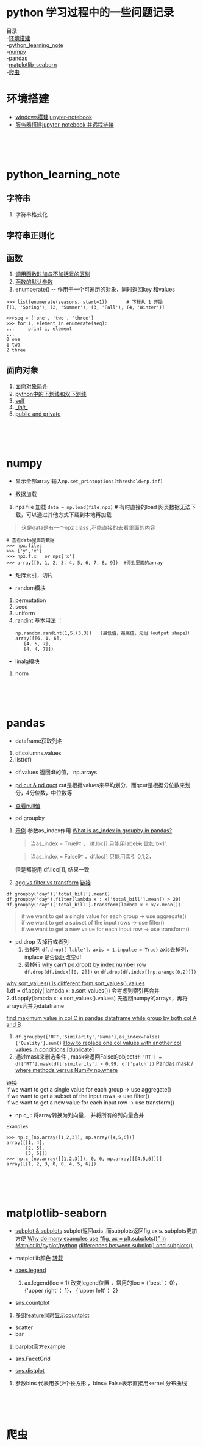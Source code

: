 # python 学习过程中的一些问题记录
目录    
-[环境搭建](#环境搭建)      
-[python_learning_note](#python_learning_note)        
-[numpy](#numpy)  
-[pandas](#pandas)  
-[matplotlib-seaborn](#matplotlib-seaborn)  
-[爬虫](#爬虫)  



# 环境搭建
 * [windows搭建jupyter-notebook](https://github.com/xiao7462/python-for-data-analyse/blob/master/anaconda.md)
 * [服务器搭建jupyter-notebook 并远程链接](https://github.com/xiao7462/python-for-data-analyse/blob/master/linux_anaconda.md)



<br>
<br>
<br>

# python_learning_note

## <a name="1">字符串</a>
 1. 字符串格式化


## 字符串正则化

## 函数
 1. [ 调用函数时加与不加括号的区别](https://github.com/xiao7462/python_learning_note/blob/master/function/self.ipynb)
 2. [函数的默认参数]()
 3. enumberate() -- 作用于一个可遍历的对象，同时返回key 和values
  ```
  >>> list(enumerate(seasons, start=1))       # 下标从 1 开始
[(1, 'Spring'), (2, 'Summer'), (3, 'Fall'), (4, 'Winter')]
  
  >>>seq = ['one', 'two', 'three']
>>> for i, element in enumerate(seq):
...     print i, element
... 
0 one
1 two
2 three
  
  ```
  

## 面向对象
 1. [面向对象简介](https://github.com/xiao7462/python_learning_note/blob/master/OOP/OOP.ipynb)
 2. [python中的下划线和双下划线](https://segmentfault.com/a/1190000002611411)
 3. [self](https://github.com/xiao7462/python_learning_note/blob/master/OOP/self.ipynb)
 4. [\__init\__ ](https://github.com/xiao7462/python_learning_note/blob/master/OOP/__init__.ipynb)
 5. [public and private](https://github.com/xiao7462/python_learning_note/blob/master/OOP/public%20and%20private.ipynb)
 

<br>
<br>
<br>


# numpy
* 显示全部array   输入`np.set_printoptions(threshold=np.inf)`

* 数据加载
 1. npz file 加载 `data = np.load(file.npz)`     # 有时直接的load 网页数据无法下载，可以通过其他方式下载到本地再加载
   > 这是data是有一个npz class ,不能直接的去看里面的内容
   ```
   # 查看data里面的数据
   >>> npx.files
   >>> ['y','x']
   >>> npz.f.x   or npz['x']
   >>> array([0, 1, 2, 3, 4, 5, 6, 7, 8, 9])  #得到里面的array
   ```

* 矩阵索引，切片




* random模块
 1. permutation
 2. seed
 3. uniform 
 4. [randint](https://github.com/xiao7462/python-for-data-analyse/blob/master/numpy-pandas/np.random.randint.ipynb)
    基本用法 ： 
    ```
    np.random.randint(1,5,(3,3))   (最低值，最高值，元组（output shape））
    array([[6, 1, 6],
       [4, 5, 7],
       [4, 4, 7]])
    ```
* linalg模块
 1. norm


       
       
       


<br>
<br>
<br>

# pandas

* dataframe获取列名 
 1. df.columns.values
 2. list(df)
 

* df.values 返回df的值， np.arrays


* [pd.cut & pd.quct](https://stackoverflow.com/questions/30211923/what-is-the-difference-between-pandas-qcut-and-pandas-cut) cut是根据values来平均划分，而qcut是根据分位数来划分，4分位数，中位数等


* [查看null值](https://github.com/xiao7462/python-for-data-analyse/blob/master/numpy-pandas/ob_null.ipynb)

* pd.groupby
 1. [示例](https://github.com/xiao7462/python-for-data-analyse/blob/master/numpy-pandas/groupby.ipynb)
  参数as_index作用
  [What is as_index in groupby in pandas?](https://stackoverflow.com/questions/41236370/what-is-as-index-in-groupby-in-pandas)            
    > 当as_index = True时  ， df.loc[] 只能用label来  比如'bk1'.      

    > 当as_index = False时 ，df.loc[] 只能用索引  0,1,2，      

    但是都能用 df.iloc[1], 结果一致
 2.  [agg vs filter vs transform](https://github.com/xiao7462/python-for-data-analyse/blob/master/numpy-pandas/agg-filter-transform.ipynb) [链接](https://pythonforbiologists.com/when-to-use-aggregatefiltertransform-in-pandas/)     

   ```
   df.groupby('day')['total_bill'].mean()
df.groupby('day').filter(lambda x : x['total_bill'].mean() > 20)
df.groupby('day')['total_bill'].transform(lambda x : x/x.mean())
   ```          
  >    if we want to get a single value for each group -> use aggregate()    
      if we want to get a subset of the input rows -> use filter()    
      if we want to get a new value for each input row -> use transform()    




* pd.drop 丢掉行或者列 
   1. 丢掉列      `df.drop(['lable']，axis = 1,inpalce = True)` axis丢掉列，inplace 是否返回改变df
   2. 丢掉行 [why can't pd.drop() by index number row](https://stackoverflow.com/questions/53297189/why-cant-pd-drop-by-index-number-row)      
      `df.drop(df.index[[0, 2]])` or `df.drop(df.index[[np.arange(0,2)]])`
   
 [why sort_values() is diifferent form sort_values().values](https://stackoverflow.com/questions/53292709/why-sort-values-is-diifferent-form-sort-values-values)      
    1.df = df.apply( lambda x: x.sort_values())   会考虑到索引再合并
    2.df.apply(lambda x: x.sort_values().values) 先返回numpy的arrays，再将arrays合并为dataframe
    
 [find maximum value in col C in pandas dataframe while group by both col A and B](https://stackoverflow.com/questions/53385348/find-maximum-value-in-col-c-in-pandas-dataframe-while-group-by-both-col-a-and-b) 
   1. `df.groupby(['RT','Similarity','Name'],as_index=False)['Quality'].sum()` 
 [How to replace one col values with another col values in conditions [duplicate]](https://stackoverflow.com/questions/53352585/how-to-replace-one-col-values-with-another-col-values-in-conditions)
   2. 通过mask来删选条件  , mask会返回False的object`df['RT'] = df['RT'].mask(df['similarity'] > 0.99, df['patch'])`
   [Pandas mask / where methods versus NumPy np.where](https://stackoverflow.com/questions/51982417/pandas-mask-where-methods-versus-numpy-np-where)

[链接](https://pythonforbiologists.com/when-to-use-aggregatefiltertransform-in-pandas/)    
      if we want to get a single value for each group -> use aggregate()    
      if we want to get a subset of the input rows -> use filter()    
      if we want to get a new value for each input row -> use transform()    




* np.c_ : 将array转换为列向量， 并将所有的列向量合并
```
Examples
--------
>>> np.c_[np.array([1,2,3]), np.array([4,5,6])]
array([[1, 4],
       [2, 5],
       [3, 6]])
>>> np.c_[np.array([[1,2,3]]), 0, 0, np.array([[4,5,6]])]
array([[1, 2, 3, 0, 0, 4, 5, 6]])
```








<br>
<br>
<br>

# matplotlib-seaborn

 
* [subplot & subplots](https://stackoverflow.com/questions/52214776/python-matplotlib-differences-between-subplot-and-subplots) subplot返回axis ,而subplots返回fig,axis. subplots更加方便
  [Why do many examples use “fig, ax = plt.subplots()” in Matplotlib/pyplot/python](https://stackoverflow.com/questions/34162443/why-do-many-examples-use-fig-ax-plt-subplots-in-matplotlib-pyplot-python)
  [differences between subplot() and subplots()](https://stackoverflow.com/questions/52214776/python-matplotlib-differences-between-subplot-and-subplots)


* matplotlib颜色 [转载](https://www.cnblogs.com/darkknightzh/p/6117528.html)

* [axes.legend](https://matplotlib.org/api/_as_gen/matplotlib.axes.Axes.legend.html?highlight=legend#matplotlib.axes.Axes.legend)
  1. ax.legend(loc = 1)  改变legend位置 ，常用的loc = {'best'：	0}， {'upper right'：	1}， {'upper left'：	2} 
* sns.countplot
 1. [多组feature同时显示countplot](https://github.com/xiao7462/python-for-data-analyse/blob/master/matplotlib-seaborn/countplot_sample.ipynb) 
* scatter
* bar
 1. barplot官方[example](https://github.com/xiao7462/python-for-data-analyse/blob/master/matplotlib-seaborn/System%20Monotor.ipynb)
* sns.FacetGrid

* [sns.distplot  ](https://seaborn.pydata.org/generated/seaborn.distplot.html?highlight=dist#seaborn.distplot)
 1. 参数bins 代表用多少个长方形 ，bins= False表示直接用kernel 分布曲线



<br>
<br>
<br>

# 爬虫

